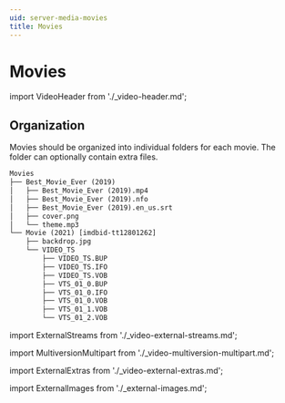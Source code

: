 ```yaml
---
uid: server-media-movies
title: Movies
---
```


# Movies

import VideoHeader from './\_video-header.md';

<VideoHeader />

## Organization

Movies should be organized into individual folders for each movie. The folder can optionally contain extra files.

```txt
Movies
├── Best_Movie_Ever (2019)
│   ├── Best_Movie_Ever (2019).mp4
│   ├── Best_Movie_Ever (2019).nfo
│   ├── Best_Movie_Ever (2019).en_us.srt
│   ├── cover.png
│   └── theme.mp3
└── Movie (2021) [imdbid-tt12801262]
    ├── backdrop.jpg
    └── VIDEO_TS
        ├── VIDEO_TS.BUP
        ├── VIDEO_TS.IFO
        ├── VIDEO_TS.VOB
        ├── VTS_01_0.BUP
        ├── VTS_01_0.IFO
        ├── VTS_01_0.VOB
        ├── VTS_01_1.VOB
        └── VTS_01_2.VOB
```

import ExternalStreams from './\_video-external-streams.md';

<ExternalStreams />

import MultiversionMultipart from './\_video-multiversion-multipart.md';

<MultiversionMultipart />

import ExternalExtras from './\_video-external-extras.md';

<ExternalExtras />

import ExternalImages from './\_external-images.md';

<ExternalImages />
